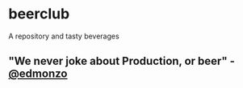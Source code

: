 # beerclub
A repository and tasty beverages

## "We never joke about Production, or beer" - [@edmonzo](https://github.com/edmonzo)
